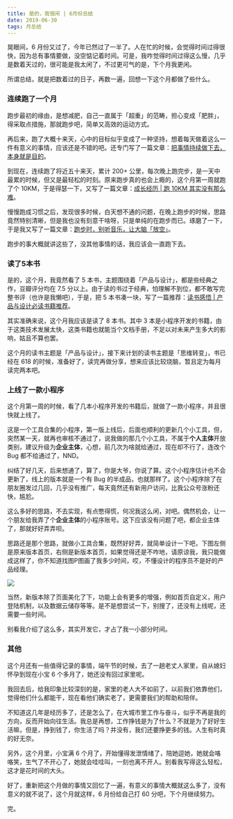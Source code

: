 ```yaml
---
title: 是的，我很闲 | 6月份总结
date: 2019-06-30
tags: 月总结
---
```


晃眼间，6 月份又过了，今年已然过了一半了。人在忙的时候，会觉得时间过得很快，因为总有事情要做，没空惦记着时间。可是，我咋觉得时间过得这么慢，几乎是数着天过的，很可能是我太闲了，不过更可气的是，下个月我更闲。

所谓总结，就是把数着过的日子，再数一遍，回想一下这个月都做了些什么。

### 连续跑了一个月
跑步最初的缘由，是想减肥，自己一直属于「超重」的范畴，担心变成「肥胖」，得采取点措施，那就跑步吧，简单又高效的运动方式。

再后来，跑了大概十来天，心中的目标似乎变成了一种坚持，想着每天做着这么一件有意义的事情，应该还是不错的吧。还专门写了一篇文章：[把事情持续做下去，本身就是目的](/post/life/2019-05-20-persist)。

到现在，连续跑了将近五十来天，累计 200+ 公里，每次晚上跑完步，是一天中最累的时候，但又是最轻松的时刻。原来跑步真的也会上瘾的，这个月第一周就跑了个 10KM，于是得瑟一下，又写了一篇文章：[成长经历 | 跑 10KM 其实没有那么难](/post/about/2019-06-06-just-run)。

慢慢跑成习惯之后，发现很多时候，白天想不通的问题，在晚上跑步的时候，思路竟然特别清晰，但是我也没有刻意干啥呀，只是单纯的在跑步而已。琢磨了一下，于是我又写了一篇文章：[跑步时，别听音乐，让大脑「放空」](/post/life/2019-06-24-about-running)。

跑步的事大概就讲这些了，没其他事情的话，我应该会一直跑下去。

### 读了5本书
是的，这个月，我竟然看了 5 本书，主题围绕着「产品与设计」，都是些经典之作，豆瓣评分均在 7.5 分以上。由于读的书过于经典，怕理解不到位，都不敢写完整书评（也许是我懒吧），于是，把 5 本书凑一块，写了一篇推荐：[读书感悟 | 产品与设计必读书籍推荐](/post/read/2019-06-30-book-recommend)。

其实准确来说，这个月我应该是读了 8 本书。其中 3 本是小程序开发的书籍，由于这类技术发展太快，这类书籍也就能当个文档手册，不足以对未来产生多大的影响，姑且不算也罢。

这个月的读书主题是「产品与设计」，接下来计划的读书主题是「思维转变」，书已经在 618 的时候，准备好了，读完再做分享，想来应该比较烧脑，暂且定为每月读完两本吧。

### 上线了一款小程序
这个月第一周的时候，看了几本小程序开发的书籍后，就做了一款小程序，并且很快就上线了。

这是一个工具合集的小程序，第一版上线后，后面也顺利的更新几个小工具，但，突然某一天，就再也审核不通过了，说我做的那几个小工具，不属于**个人主体**开放类别，建议升级为**企业主体**，心想，前几次为啥就给通过，现在却不行了，连改个 Bug 都不给通过了，NND。

纠结了好几天，后来想通了，算了，你是大爷，你说了算。这个小程序估计也不会更新了，线上的版本就是一个有 Bug 的半成品，也就那样了。这个小程序除了在朋友圈发过几回，几乎没有推广，每天竟然还有新用户访问，比我公众号涨粉还快，尴尬。

这么多好的思路，不去实现，有点憋得慌，何况我这么闲，对吧。偶然机会，让一个朋友给我弄了个**企业主体**的小程序账号。这下应该没有问题了吧，都企业主体了，那就好好弄弄呗。

思路还是那个思路，就做小工具合集，既然好好弄，就简单设计一下吧，下图左侧是原来版本首页，右侧是新版本首页，如果觉得还是不咋地，请原谅我，我只能做成这样了，你不知道找图P图画了我多少时间，哎，不懂设计的程序员不是好的产品经理。

![](/image/about_summary/2019-06-30-14-08-59.png)

当然，新版本除了页面美化了下，功能上会有更多的增强，例如首页自定义，用户登陆机制，以及数据云储存等等。是不是想尝试一下，别搜了，还没有上线呢，还需要一些时间。

别看我介绍了这么多，其实开发它，才占了我一小部分时间。

### 其他
这个月还有一些值得记录的事情，端午节的时候，去了一趟老丈人家里，自从媳妇怀孕到现在小宝 6 个多月了，她还没有回过家里呢。

我回去后，给我印象比较深刻的是，家里的老人大不如前了，以前我们依靠他们，觉得他们什么都能干，现在看他们确实老了，更需要我们的帮助和陪伴。

不知道这几年是经历多了，还是怎么了，在大城市里工作与奋斗，似乎不再是我的方向，反而开始向往生活。我总是再想，工作挣钱是为了什么？不就是为了好好生活嘛，但是，挣到钱了，你生活了吗？并没有，我们还要挣更多的钱。人生有时真的好无奈。

另外，这个月里，小宝满 6 个月了，开始懂得发泄情绪了，陪她逗她，她就会咯咯笑，生气了不开心了，她就会哇哇叫，一刻也离不开人。别看我写得这么轻松，这才是花时间的大头。

好了，重新把这个月做的事情又回忆了一遍，有意义的事情大概就这么多了，没有意义的就不说了，这个月就这样，6 月份给自己打 60 分吧，下个月继续努力。

完。